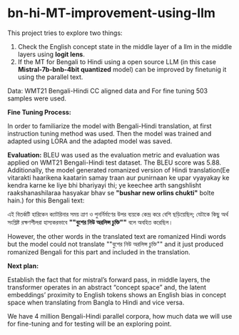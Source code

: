 # bn-hi-MT-improvement-using-llm
This project tries to explore two things:
1. Check the English concept state in the middle layer of a llm in the middle layers using **logit lens**.
2. If the MT for Bengali to Hindi using a open source LLM (in this case **Mistral-7b-bnb-4bit quantized** model) can be improved by finetunig it using the parallel text.

Data:
WMT21 Bengali-Hindi CC aligned data and For fine tuning 503 samples were used.

**Fine Tuning Process:**

In order to familiarize the model with Bengali-Hindi translation, at first instruction tuning method was used. Then the model was trained and adapted using LORA and the adapted model was saved.

**Evaluation:**
BLEU was used as the evaluation metric and evaluation was applied on WMT21 Bengali-Hindi test dataset. The BLEU score was 5.88. Additionally, the model generated romanized version of Hindi translation(Ee vitarakti haarikena kaatarin samay traan aur punirnaan ke upar vyayakay ke kendra karne ke liye bhi bhariyayi thi; ye keechee arth sangshlisht raakshanashilaraa hasyakar bhav se **"bushar new orlins chukti"** bolte hain.) for this Bengali text: 

এই বিতর্কটি হারিকেন ক্যাটরিনার সময় ত্রাণ ও পুনর্নির্মাণের উপর ব্যয়কে কেন্দ্র করে বেশি ছড়িয়েছিল; যেটাকে কিছু অর্থ সংশ্লিষ্ট রক্ষণশীলরা হাস্যকরভাবে **""বুশের নিউ অরলিন্স চুক্তি""** বলে অবহিত করেছিল। 

However, the other words in the translated text are romanized Hindi words but the model could not translate ""বুশের নিউ অরলিন্স চুক্তি"" and it just produced romanized Bengali for this part and included in the translation.

**Next plan:**

Establish the fact that for mistral’s forward pass, in middle layers, the transformer operates in an abstract “concept space” and, the latent embeddings’ proximity to English tokens shows an English bias in concept space when translating from Bangla to Hindi and vice versa.

We have 4 million Bengali-Hindi parallel corpora, how much data we will use for fine-tuning and for testing will be an exploring point.


